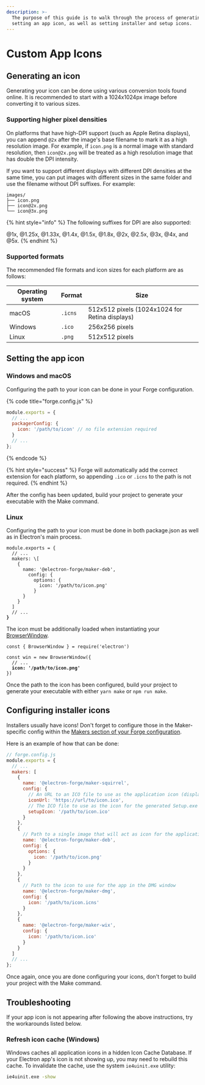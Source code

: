 ```yaml
---
description: >-
  The purpose of this guide is to walk through the process of generating and
  setting an app icon, as well as setting installer and setup icons.
---
```


# Custom App Icons

## Generating an icon

Generating your icon can be done using various conversion tools found online. It is recommended to start with a 1024x1024px image before converting it to various sizes.

### Supporting higher pixel densities

On platforms that have high-DPI support (such as Apple Retina displays), you can append `@2x` after the image's base filename to mark it as a high resolution image. For example, if `icon.png` is a normal image with standard resolution, then `icon@2x.png` will be treated as a high resolution image that has double the DPI intensity.

If you want to support different displays with different DPI densities at the same time, you can put images with different sizes in the same folder and use the filename without DPI suffixes. For example:

```text
images/
├── icon.png
├── icon@2x.png
└── icon@3x.png
```

{% hint style="info" %}
The following suffixes for DPI are also supported:

@1x, @1.25x, @1.33x, @1.4x, @1.5x, @1.8x, @2x, @2.5x, @3x, @4x, and @5x.
{% endhint %}

### Supported formats

The recommended file formats and icon sizes for each platform are as follows:

| Operating system | Format  | Size                                           |
| ---------------- | ------- | ---------------------------------------------- |
| macOS            | `.icns` | 512x512 pixels (1024x1024 for Retina displays) |
| Windows          | `.ico`  | 256x256 pixels                                 |
| Linux            | `.png`  | 512x512 pixels                                 |

## Setting the app icon

### Windows and macOS

Configuring the path to your icon can be done in your Forge configuration.

{% code title="forge.config.js" %}
```javascript
module.exports = {
  // ...
  packagerConfig: {
    icon: '/path/to/icon' // no file extension required
  }
  // ...
};
```
{% endcode %}

{% hint style="success" %}
Forge will automatically add the correct extension for each platform, so appending `.ico` or `.icns` to the path is not required.
{% endhint %}

After the config has been updated, build your project to generate your executable with the Make command.

### Linux

Configuring the path to your icon must be done in both package.json as well as in Electron's main process.

<pre class="language-javascript" data-title="forge.config.js"><code class="lang-javascript">module.exports = {
  // ...
  makers: \[
    {
      name: '@electron-forge/maker-deb',
        config: {
          options: {
            icon: '/path/to/icon.png'
          }
      }
    }
  ]
  // ...
<strong>}
</strong></code></pre>

The icon must be additionally loaded when instantiating your [BrowserWindow](https://www.electronjs.org/docs/latest/api/browser-window#new-browserwindowoptions).

<pre class="language-javascript" data-title="main.js (Main Process)"><code class="lang-javascript">const { BrowserWindow } = require('electron')

const win = new BrowserWindow({
  // ...
<strong>  icon: '/path/to/icon.png'
</strong>})
</code></pre>

Once the path to the icon has been configured, build your project to generate your executable with either `yarn make` or `npm run make`.

## Configuring installer icons

Installers usually have icons! Don't forget to configure those in the Maker-specific config within the [Makers section of your Forge configuration](https://www.electronforge.io/config/makers).

Here is an example of how that can be done:

```javascript
// forge.config.js
module.exports = {
  // ...
  makers: [
    {
      name: '@electron-forge/maker-squirrel',
      config: {
        // An URL to an ICO file to use as the application icon (displayed in Control Panel > Programs and Features).
        iconUrl: 'https://url/to/icon.ico',
        // The ICO file to use as the icon for the generated Setup.exe
        setupIcon: '/path/to/icon.ico'
      }
    },
    {
      // Path to a single image that will act as icon for the application
      name: '@electron-forge/maker-deb',
      config: {
        options: {
          icon: '/path/to/icon.png'
        }
      }
    },
    {
      // Path to the icon to use for the app in the DMG window
      name: '@electron-forge/maker-dmg',
      config: {
        icon: '/path/to/icon.icns'
      }
    },
    {
      name: '@electron-forge/maker-wix',
      config: {
        icon: '/path/to/icon.ico'
      }
    }
  ]
  // ...
};
```

Once again, once you are done configuring your icons, don't forget to build your project with the Make command.

## Troubleshooting

If your app icon is not appearing after following the above instructions, try the workarounds listed below.

### Refresh icon cache (Windows)

Windows caches all application icons in a hidden Icon Cache Database. If your Electron app's icon is not showing up, you may need to rebuild this cache. To invalidate the cache, use the system `ie4uinit.exe` utility:

```sh
ie4uinit.exe -show
```
